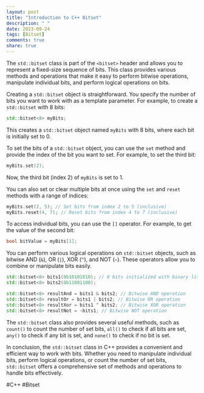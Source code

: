```yaml
---
layout: post
title: "Introduction to C++ Bitset"
description: " "
date: 2023-09-24
tags: [Bitset]
comments: true
share: true
---
```


The `std::bitset` class is part of the `<bitset>` header and allows you to represent a fixed-size sequence of bits. This class provides various methods and operations that make it easy to perform bitwise operations, manipulate individual bits, and perform logical operations on bits.

Creating a `std::bitset` object is straightforward. You specify the number of bits you want to work with as a template parameter. For example, to create a `std::bitset` with 8 bits:

```cpp
std::bitset<8> myBits;
```

This creates a `std::bitset` object named `myBits` with 8 bits, where each bit is initially set to 0.

To set the bits of a `std::bitset` object, you can use the `set` method and provide the index of the bit you want to set. For example, to set the third bit:

```cpp
myBits.set(2); 
```

Now, the third bit (index 2) of `myBits` is set to 1.

You can also set or clear multiple bits at once using the `set` and `reset` methods with a range of indices:

```cpp
myBits.set(2, 5); // Set bits from index 2 to 5 (inclusive)
myBits.reset(4, 7); // Reset bits from index 4 to 7 (inclusive)
```

To access individual bits, you can use the `[]` operator. For example, to get the value of the second bit:

```cpp
bool bitValue = myBits[1];
```

You can perform various logical operations on `std::bitset` objects, such as bitwise AND (`&`), OR (`|`), XOR (`^`), and NOT (`~`). These operators allow you to combine or manipulate bits easily.

```cpp
std::bitset<8> bits1(0b10101010); // 8 bits initialized with binary literal
std::bitset<8> bits2(0b11001100);

std::bitset<8> resultAnd = bits1 & bits2; // Bitwise AND operation
std::bitset<8> resultOr = bits1 | bits2; // Bitwise OR operation
std::bitset<8> resultXor = bits1 ^ bits2; // Bitwise XOR operation
std::bitset<8> resultNot = ~bits1; // Bitwise NOT operation
```

The `std::bitset` class also provides several useful methods, such as `count()` to count the number of set bits, `all()` to check if all bits are set, `any()` to check if any bit is set, and `none()` to check if no bit is set.

In conclusion, the `std::bitset` class in C++ provides a convenient and efficient way to work with bits. Whether you need to manipulate individual bits, perform logical operations, or count the number of set bits, `std::bitset` offers a comprehensive set of methods and operations to handle bits effectively.

#C++ #Bitset